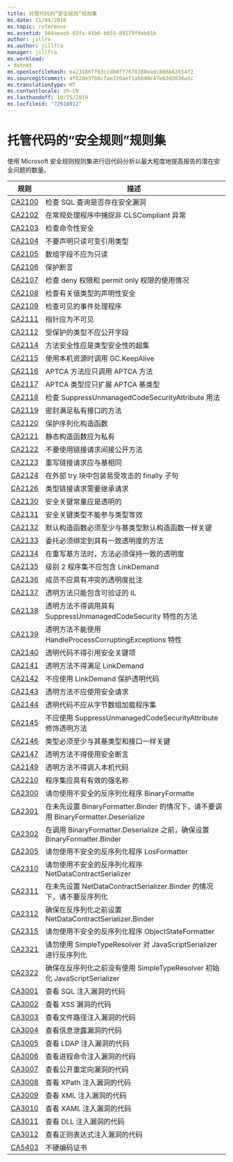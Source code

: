 ```yaml
---
title: 托管代码的“安全规则”规则集
ms.date: 11/04/2016
ms.topic: reference
ms.assetid: 564aeac6-03fa-41b0-b655-88179f0ab01b
author: jillre
ms.author: jillfra
manager: jillfra
ms.workload:
- dotnet
ms.openlocfilehash: ea23186ff03ccdb0ff7678380eadc866b63654f2
ms.sourcegitcommit: 4f82de3fb0cfae226aef1abb40c47e63d2036a5c
ms.translationtype: MT
ms.contentlocale: zh-CN
ms.lasthandoff: 10/25/2019
ms.locfileid: "72918912"
---
```

# <a name="security-rules-rule-set-for-managed-code"></a>托管代码的“安全规则”规则集

使用 Microsoft 安全规则规则集进行旧代码分析以最大程度地提高报告的潜在安全问题的数量。

|规则|描述|
|----------|-----------------|
|[CA2100](../code-quality/ca2100.md)|检查 SQL 查询是否存在安全漏洞|
|[CA2102](../code-quality/ca2102.md)|在常规处理程序中捕捉非 CLSCompliant 异常|
|[CA2103](../code-quality/ca2103.md)|检查命令性安全|
|[CA2104](../code-quality/ca2104.md)|不要声明只读可变引用类型|
|[CA2105](../code-quality/ca2105.md)|数组字段不应为只读|
|[CA2106](../code-quality/ca2106.md)|保护断言|
|[CA2107](../code-quality/ca2107.md)|检查 deny 权限和 permit only 权限的使用情况|
|[CA2108](../code-quality/ca2108.md)|检查有关值类型的声明性安全|
|[CA2109](../code-quality/ca2109.md)|检查可见的事件处理程序|
|[CA2111](../code-quality/ca2111.md)|指针应为不可见|
|[CA2112](../code-quality/ca2112.md)|受保护的类型不应公开字段|
|[CA2114](../code-quality/ca2114.md)|方法安全性应是类型安全性的超集|
|[CA2115](../code-quality/ca2115.md)|使用本机资源时调用 GC.KeepAlive|
|[CA2116](../code-quality/ca2116.md)|APTCA 方法应只调用 APTCA 方法|
|[CA2117](../code-quality/ca2117.md)|APTCA 类型应只扩展 APTCA 基类型|
|[CA2118](../code-quality/ca2118.md)|检查 SuppressUnmanagedCodeSecurityAttribute 用法|
|[CA2119](../code-quality/ca2119.md)|密封满足私有接口的方法|
|[CA2120](../code-quality/ca2120.md)|保护序列化构造函数|
|[CA2121](../code-quality/ca2121.md)|静态构造函数应为私有|
|[CA2122](../code-quality/ca2122.md)|不要使用链接请求间接公开方法|
|[CA2123](../code-quality/ca2123.md)|重写链接请求应与基相同|
|[CA2124](../code-quality/ca2124.md)|在外部 try 块中包装易受攻击的 finally 子句|
|[CA2126](../code-quality/ca2126.md)|类型链接请求需要继承请求|
|[CA2130](../code-quality/ca2130.md)|安全关键常量应是透明的|
|[CA2131](../code-quality/ca2131.md)|安全关键类型不能参与类型等效|
|[CA2132](../code-quality/ca2132.md)|默认构造函数必须至少与基类型默认构造函数一样关键|
|[CA2133](../code-quality/ca2133.md)|委托必须绑定到具有一致透明度的方法|
|[CA2134](../code-quality/ca2134.md)|在重写基方法时，方法必须保持一致的透明度|
|[CA2135](../code-quality/ca2135.md)|级别 2 程序集不应包含 LinkDemand|
|[CA2136](../code-quality/ca2136.md)|成员不应具有冲突的透明度批注|
|[CA2137](../code-quality/ca2137.md)|透明方法只能包含可验证的 IL|
|[CA2138](../code-quality/ca2138.md)|透明方法不得调用具有 SuppressUnmanagedCodeSecurity 特性的方法|
|[CA2139](../code-quality/ca2139.md)|透明方法不能使用 HandleProcessCorruptingExceptions 特性|
|[CA2140](../code-quality/ca2140.md)|透明代码不得引用安全关键项|
|[CA2141](../code-quality/ca2141.md)|透明方法不得满足 LinkDemand|
|[CA2142](../code-quality/ca2142.md)|不应使用 LinkDemand 保护透明代码|
|[CA2143](../code-quality/ca2143.md)|透明方法不应使用安全请求|
|[CA2144](../code-quality/ca2144.md)|透明代码不应从字节数组加载程序集|
|[CA2145](../code-quality/ca2145.md)|不应使用 SuppressUnmanagedCodeSecurityAttribute 修饰透明方法|
|[CA2146](../code-quality/ca2146.md)|类型必须至少与其基类型和接口一样关键|
|[CA2147](../code-quality/ca2147.md)|透明方法不得使用安全断言|
|[CA2149](../code-quality/ca2149.md)|透明方法不得调入本机代码|
|[CA2210](../code-quality/ca2210.md)|程序集应具有有效的强名称|
|[CA2300](ca2300.md)|请勿使用不安全的反序列化程序 BinaryFormatte|
|[CA2301](ca2301.md)|在未先设置 BinaryFormatter.Binder 的情况下，请不要调用 BinaryFormatter.Deserialize|
|[CA2302](ca2302.md)|在调用 BinaryFormatter.Deserialize 之前，确保设置 BinaryFormatter.Binder|
|[CA2305](ca2305.md)|请勿使用不安全的反序列化程序 LosFormatter|
|[CA2310](ca2310.md)|请勿使用不安全的反序列化程序 NetDataContractSerializer|
|[CA2311](ca2311.md)|在未先设置 NetDataContractSerializer.Binder 的情况下，请不要反序列化|
|[CA2312](ca2312.md)|确保在反序列化之前设置 NetDataContractSerializer.Binder|
|[CA2315](ca2315.md)|请勿使用不安全的反序列化程序 ObjectStateFormatter|
|[CA2321](ca2321.md)|请勿使用 SimpleTypeResolver 对 JavaScriptSerializer 进行反序列化|
|[CA2322](ca2322.md)|确保在反序列化之前没有使用 SimpleTypeResolver 初始化 JavaScriptSerializer|
|[CA3001](../code-quality/ca3001.md)|查看 SQL 注入漏洞的代码|
|[CA3002](../code-quality/ca3002.md)|查看 XSS 漏洞的代码|
|[CA3003](../code-quality/ca3003.md)|查看文件路径注入漏洞的代码|
|[CA3004](../code-quality/ca3004.md)|查看信息泄露漏洞的代码|
|[CA3005](../code-quality/ca3005.md)|查看 LDAP 注入漏洞的代码|
|[CA3006](../code-quality/ca3006.md)|查看进程命令注入漏洞的代码|
|[CA3007](../code-quality/ca3007.md)|查看公开重定向漏洞的代码|
|[CA3008](../code-quality/ca3008.md)|查看 XPath 注入漏洞的代码|
|[CA3009](../code-quality/ca3009.md)|查看 XML 注入漏洞的代码|
|[CA3010](../code-quality/ca3010.md)|查看 XAML 注入漏洞的代码|
|[CA3011](../code-quality/ca3011.md)|查看 DLL 注入漏洞的代码|
|[CA3012](../code-quality/ca3012.md)|查看正则表达式注入漏洞的代码|
|[CA5403](../code-quality/ca5403.md)|不硬编码证书|
